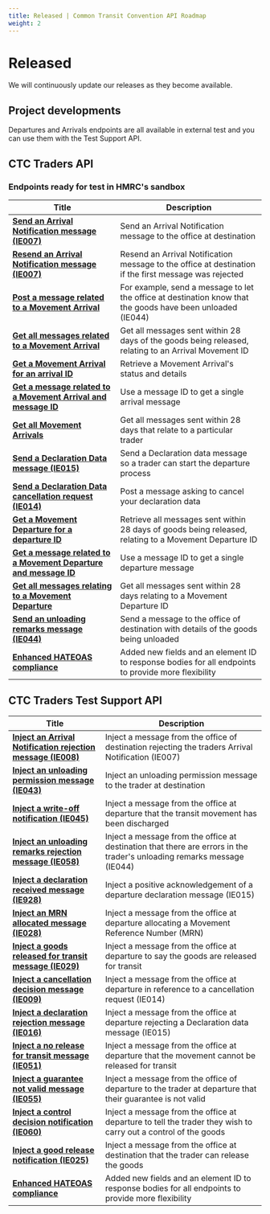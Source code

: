 ```yaml
---
title: Released | Common Transit Convention API Roadmap
weight: 2
---
```


# Released

We will continuously update our releases as they become available.

## Project developments

Departures and Arrivals endpoints are all available in external test and you can use them with the Test Support API.


## CTC Traders API

### Endpoints ready for test in HMRC's sandbox

| **Title** | **Description** |
|------|-------------|
|**[Send an Arrival Notification message (IE007)](https://developer.service.hmrc.gov.uk/api-documentation/docs/api/service/common-transit-convention-traders/1.0#_send-an-arrival-notification-message_post_accordion)** |Send an Arrival Notification message to the office at destination|
|**[Resend an Arrival Notification message (IE007)](https://developer.service.hmrc.gov.uk/api-documentation/docs/api/service/common-transit-convention-traders/1.0#_resubmit-an-arrival-notification-message_put_accordion)**|Resend an Arrival Notification message to the office at destination if the first message was rejected|
|**[Post a message related to a Movement Arrival](https://developer.qa.tax.service.gov.uk/api-documentation/docs/api/service/common-transit-convention-traders/1.0#_send-a-message-related-to-an-movement-arrival_post_accordion)** |For example, send a message to let the office at destination know that the goods have been unloaded (IE044)|
|**[Get all messages related to a Movement Arrival](https://developer.service.hmrc.gov.uk/api-documentation/docs/api/service/common-transit-convention-traders/1.0#_get-all-messages-that-relate-to-a-movement-arrival_get_accordion)**|Get all messages sent within 28 days of the goods being released, relating to an Arrival Movement ID|
|**[ Get a Movement Arrival for an arrival ID](https://developer.service.hmrc.gov.uk/api-documentation/docs/api/service/common-transit-convention-traders/1.0#_get-a-movement-arrival-for-an-arrival-id_get_accordion)**| Retrieve a Movement Arrival's status and details|
|**[Get a message related to a Movement Arrival and message ID](https://developer.service.hmrc.gov.uk/api-documentation/docs/api/service/common-transit-convention-traders/1.0#_get-a-message-relating-to-a-movement-arrival-and-message-id_get_accordion)** |Use a message ID to get a single arrival message|
|**[Get all Movement Arrivals](https://developer.service.hmrc.gov.uk/api-documentation/docs/api/service/common-transit-convention-traders/1.0#_get-all-movement-arrivals_get_accordion)**|Get all messages sent within 28 days that relate to a particular trader|
|**[Send a Declaration Data message (IE015)](https://developer.service.hmrc.gov.uk/api-documentation/docs/api/service/common-transit-convention-traders/1.0#_send-a-declaration-data-message_post_accordion)**|Send a Declaration data message so a trader can start the departure process|
|**[Send a Declaration Data cancellation request (IE014)](https://developer.service.hmrc.gov.uk/api-documentation/docs/api/service/common-transit-convention-traders/1.0#_send-a-message-related-to-a-movement-departure_post_accordion)**| Post a message asking to cancel your declaration data|
|**[Get a Movement Departure for a departure ID](https://developer.service.hmrc.gov.uk/api-documentation/docs/api/service/common-transit-convention-traders/1.0#_get-a-movement-departure-for-a-departure-id_get_accordion)** |Retrieve all messages sent within 28 days of goods being released, relating to a Movement Departure ID|
|**[Get a message related to a Movement Departure and message ID](https://developer.service.hmrc.gov.uk/api-documentation/docs/api/service/common-transit-convention-traders/1.0#_get-a-message-relating-to-a-movement-departure-and-message-id_get_accordion)** |Use a message ID to get a single departure message|CTC Traders API
|**[Get all messages relating to a Movement Departure](https://developer.service.hmrc.gov.uk/api-documentation/docs/api/service/common-transit-convention-traders/1.0#_get-all-messages-relating-to-a-movement-departure_get_accordion)**| Get all messages sent within 28 days relating to a Movement Departure ID|
|**[Send an unloading remarks message (IE044)](https://developer.service.hmrc.gov.uk/api-documentation/docs/api/service/common-transit-convention-traders/1.0#_send-a-message-related-to-an-movement-arrival_post_accordion)**| Send a message to the office of destination with details of the goods being unloaded|
|**[Enhanced HATEOAS compliance](https://developer.service.hmrc.gov.uk/api-documentation/docs/api/service/common-transit-convention-traders/1.0)**| Added new fields and an element ID to response bodies for all endpoints to provide more flexibility|



## CTC Traders Test Support API

| **Title** | **Description** |
|------|-------------|
|**[Inject an Arrival Notification rejection message (IE008)](https://developer.service.hmrc.gov.uk/api-documentation/docs/api/service/common-transit-convention-traders-test-support/1.0#_inject-a-fake-ncts-arrival-message_post_accordion)**|Inject a message from the office of destination rejecting the traders Arrival Notification (IE007)|
|**[Inject an unloading permission message (IE043)](https://developer.service.hmrc.gov.uk/api-documentation/docs/api/service/common-transit-convention-traders-test-support/1.0#_inject-a-fake-ncts-arrival-message_post_accordion)**| Inject an unloading permission message to the trader at destination|
|**[Inject a write-off notification (IE045)](https://developer.service.hmrc.gov.uk/api-documentation/docs/api/service/common-transit-convention-traders-test-support/1.0#_inject-a-fake-ncts-departure-message_post_accordion)**| Inject a message from the office at departure that the transit movement has been discharged|
|**[Inject an unloading remarks rejection message (IE058)](https://developer.service.hmrc.gov.uk/api-documentation/docs/api/service/common-transit-convention-traders-test-support/1.0#_inject-a-fake-ncts-arrival-message_post_accordion)**| Inject a message from the office at destination that there are errors in the trader's unloading remarks message (IE044)|
|**[Inject a declaration received message (IE928)](https://developer.service.hmrc.gov.uk/api-documentation/docs/api/service/common-transit-convention-traders-test-support/1.0#_inject-a-fake-ncts-departure-message_post_accordion)**| Inject a positive acknowledgement of a departure declaration message (IE015)|
|**[Inject an MRN allocated message (IE028)](https://developer.service.hmrc.gov.uk/api-documentation/docs/api/service/common-transit-convention-traders-test-support/1.0#_inject-a-fake-ncts-departure-message_post_accordion)**| Inject a message from the office at departure allocating a Movement Reference Number (MRN)|
|**[Inject a goods released for transit message (IE029)](https://developer.service.hmrc.gov.uk/api-documentation/docs/api/service/common-transit-convention-traders-test-support/1.0#_inject-a-fake-ncts-departure-message_post_accordion)**| Inject a message from the office at departure to say the goods are released for transit|
|**[Inject a cancellation decision message (IE009)](https://developer.service.hmrc.gov.uk/api-documentation/docs/api/service/common-transit-convention-traders-test-support/1.0#_inject-a-fake-ncts-departure-message_post_accordion)**| Inject a message from the office at departure in reference to a cancellation request (IE014)|
|**[Inject a declaration rejection message (IE016)](https://developer.service.hmrc.gov.uk/api-documentation/docs/api/service/common-transit-convention-traders-test-support/1.0#_inject-a-fake-ncts-departure-message_post_accordion)**| Inject a message from the office at departure rejecting a Declaration data message (IE015)|
|**[Inject a no release for transit message (IE051)](https://developer.service.hmrc.gov.uk/api-documentation/docs/api/service/common-transit-convention-traders-test-support/1.0#_inject-a-fake-ncts-departure-message_post_accordion)**| Inject a message from the office at departure that the movement cannot be released for transit|
|**[Inject a guarantee not valid message (IE055)](https://developer.service.hmrc.gov.uk/api-documentation/docs/api/service/common-transit-convention-traders-test-support/1.0#_inject-a-fake-ncts-departure-message_post_accordion)**| Inject a message from the office of departure to the trader at departure that their guarantee is not valid|
|**[Inject a control decision notification (IE060)](https://developer.service.hmrc.gov.uk/api-documentation/docs/api/service/common-transit-convention-traders-test-support/1.0#_inject-a-fake-ncts-departure-message_post_accordion)**| Inject a message from the office at departure to tell the trader they wish to carry out a control of the goods|
|**[Inject a good release notification (IE025)](https://developer.service.hmrc.gov.uk/api-documentation/docs/api/service/common-transit-convention-traders-test-support/1.0#_inject-a-fake-ncts-arrival-message_post_accordion)**| Inject a message from the office at destination that the trader can release the goods|
|**[Enhanced HATEOAS compliance](https://developer.service.hmrc.gov.uk/api-documentation/docs/api/service/common-transit-convention-traders/1.0)**| Added new fields and an element ID to response bodies for all endpoints to provide more flexibility|
